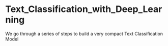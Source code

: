 # Text_Classification_with_Deep_Learning
We go through a series of steps to build a very compact Text Classification Model
